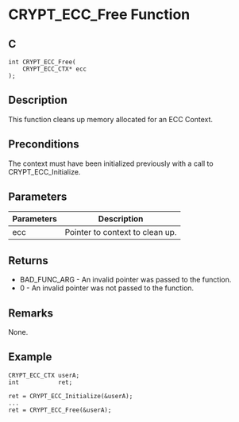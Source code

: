 # CRYPT_ECC_Free Function

## C
    int CRYPT_ECC_Free(
        CRYPT_ECC_CTX* ecc
    );
## Description

This function cleans up memory allocated for an ECC Context.

## Preconditions

The context must have been initialized previously with a call to CRYPT_ECC_Initialize.

## Parameters

|Parameters  |Description  |
|----|----|
|ecc  |Pointer to context to clean up. |

## Returns 

- BAD_FUNC_ARG - An invalid pointer was passed to the function.
- 0 - An invalid pointer was not passed to the function.

## Remarks

None.

## Example

    CRYPT_ECC_CTX userA; 
    int           ret;

    ret = CRYPT_ECC_Initialize(&userA);
    ...
    ret = CRYPT_ECC_Free(&userA);


